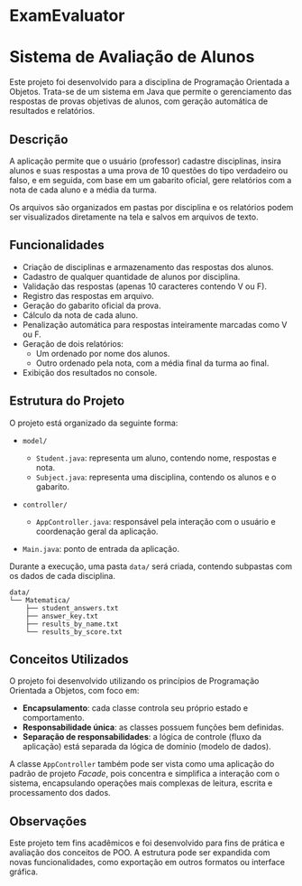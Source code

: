 # ExamEvaluator
# Sistema de Avaliação de Alunos

Este projeto foi desenvolvido para a disciplina de Programação Orientada a Objetos. Trata-se de um sistema em Java que permite o gerenciamento das respostas de provas objetivas de alunos, com geração automática de resultados e relatórios.

## Descrição

A aplicação permite que o usuário (professor) cadastre disciplinas, insira alunos e suas respostas a uma prova de 10 questões do tipo verdadeiro ou falso, e em seguida, com base em um gabarito oficial, gere relatórios com a nota de cada aluno e a média da turma.

Os arquivos são organizados em pastas por disciplina e os relatórios podem ser visualizados diretamente na tela e salvos em arquivos de texto.

## Funcionalidades

- Criação de disciplinas e armazenamento das respostas dos alunos.
- Cadastro de qualquer quantidade de alunos por disciplina.
- Validação das respostas (apenas 10 caracteres contendo V ou F).
- Registro das respostas em arquivo.
- Geração do gabarito oficial da prova.
- Cálculo da nota de cada aluno.
- Penalização automática para respostas inteiramente marcadas como V ou F.
- Geração de dois relatórios:
  - Um ordenado por nome dos alunos.
  - Outro ordenado pela nota, com a média final da turma ao final.
- Exibição dos resultados no console.

## Estrutura do Projeto

O projeto está organizado da seguinte forma:

- `model/`
  - `Student.java`: representa um aluno, contendo nome, respostas e nota.
  - `Subject.java`: representa uma disciplina, contendo os alunos e o gabarito.
  
- `controller/`
  - `AppController.java`: responsável pela interação com o usuário e coordenação geral da aplicação.

- `Main.java`: ponto de entrada da aplicação.

Durante a execução, uma pasta `data/` será criada, contendo subpastas com os dados de cada disciplina.
```
data/
└── Matematica/
    ├── student_answers.txt
    ├── answer_key.txt
    ├── results_by_name.txt
    └── results_by_score.txt
```

## Conceitos Utilizados

O projeto foi desenvolvido utilizando os princípios de Programação Orientada a Objetos, com foco em:

- **Encapsulamento**: cada classe controla seu próprio estado e comportamento.
- **Responsabilidade única**: as classes possuem funções bem definidas.
- **Separação de responsabilidades**: a lógica de controle (fluxo da aplicação) está separada da lógica de domínio (modelo de dados).

A classe `AppController` também pode ser vista como uma aplicação do padrão de projeto *Facade*, pois concentra e simplifica a interação com o sistema, encapsulando operações mais complexas de leitura, escrita e processamento dos dados.


## Observações

Este projeto tem fins acadêmicos e foi desenvolvido para fins de prática e avaliação dos conceitos de POO. A estrutura pode ser expandida com novas funcionalidades, como exportação em outros formatos ou interface gráfica.
